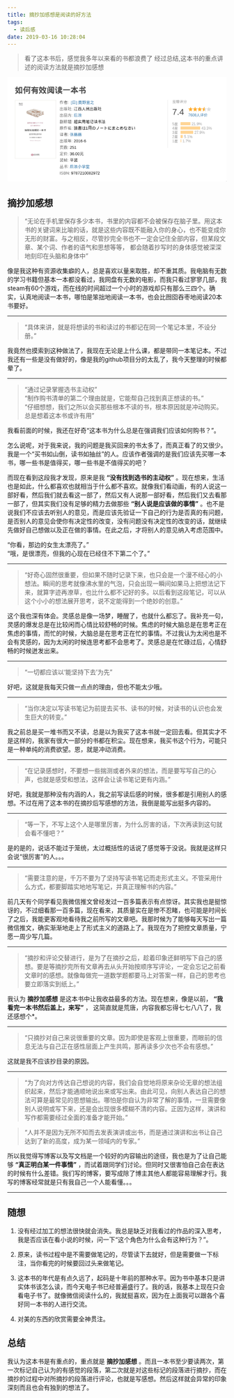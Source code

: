 ```yaml
---
title: 摘抄加感想是阅读的好方法
tags:
  - 读后感
date: 2019-03-16 10:28:04
---
```



> 看了这本书后，感觉我多年以来看的书都浪费了
> 经过总结,这本书的重点讲述的阅读方法就是摘抄加感想

![](/images/Screenshot_20190315_214135.png)

<!-- more -->

摘抄加感想
---

> “无论在手机里保存多少本书，书里的内容都不会被保存在脑子里。用这本书的关键词来比喻的话，就是这些内容既不能融入你的身心，也不能变成你无形的财富。与之相反，尽管抄完全书也不一定会记住全部内容，但某段文章、某个词、作者的语气和思想等等， 都会随着抄写时的身体感觉被深深地刻印在头脑和身体中”

像是我这种有资源收集癖的人，总是喜欢以量来取胜，却不重其质。我电脑有无数的学习书籍但基本一本都没看过，我网盘有无数的电影，而我只看过寥寥几部，我steam有60个游戏，而在线的时间超过一个小时的游戏却只有那么三四个。确实，认真地阅读一本书，哪怕是笨拙地阅读一本书，也会比囫囵吞枣地阅读20本书要好。

---

> “具体来讲，就是将想读的书和读过的书都记在同一个笔记本里，不设分册。”

我竟然也摸索到这种做法了，我现在无论是上什么课，都是带同一本笔记本。不过我还有一些是没有做好的，像是我的github项目分的太乱了，我今天整理的时候都晕了。

---

> “通过记录掌握选书主动权”  
> “制作购书清单的第二个理由就是，它能帮自己找到真正想读的书。”  
> “仔细想想，我们之所以会买那些根本不读的书，根本原因就是冲动购买。总是想着这本书或许有用”

我看前面的时候，我还在好奇“这本书为什么总是在强调我们应该如何购书？”。

怎么说呢，对于我来说，我的问题是我买回来的书太多了，而真正看了的又很少。我是一个“买书如山倒，读书如抽丝”的人。应该作者强调的是我们应该先买哪一本书，哪一些书是值得买，哪一些书是不值得买的吧？

而现在看到这段我才发现，原来是我 **“没有找到选书的主动权”** 。现在想来，生活也是如此，什么都喜欢也就相当于什么都不喜欢。就像我们看动画，有的人说这一部好看，然后我们就去看这一部了，然后又有人说那一部好看，然后我们又去看那一部了，但其实我们没有足够的精力去做那些 **“别人说是应该做的事情”** 。也不是说我们不应该去听别人的意见，而是应该先验证一下自己的行为是否真的有问题，是否别人的意见会使你有决定性的改变，没有问题没有决定性的改变的话，就继续先做好自己想做以及正在做的事情。在此之后，才将别人的意见纳入考虑范围中。

“你看，那边的女生太漂亮了。”  
“哦，是很漂亮，但我的心现在已经住不下第二个了。”  

---

> “好奇心固然很重要，但如果不随时记录下来，也只会是一个漫不经心的小想法。瞬间的思考就像沸水里的气泡，只会出现一瞬间如果马上把想法记下来，就算字迹再潦草，也比什么都不记好的多。以后看到这段笔记，可以从这个小小的想法展开思考，说不定能得到一个绝妙的创意。”

这个我也深有体会。灵感总是像一场梦，睡醒了，也就什么都忘了。我补充一句，灵感的爆发总是在比较闲而心情比较舒畅的时候。焦虑的时候大脑总是在思考正在焦虑的事情，而忙的时候，大脑总是在思考正在忙的事情。不过我认为太闲也是不会有灵感的，因为太闲的时候连思考都不会思考了。灵感总是在忙碌过后，心情舒畅的时候迸发出来。

---

> “一切都应该以‘能坚持下去’为先”

好吧，这就是我每天只做一点点的理由，但也不能太少哦。

---

> “当你决定以写读书笔记为前提去买书、读书的时候，对读书的认识也会发生巨大的转变。”

我之前总是买一堆书而又不读，总是以为我买了这本书就一定回去看。但其实才不是这样的，我家有很大一部分的书都在积尘。现在想来，我买书这个行为，可能只是一种单纯的消费欲望。恩，就是冲动消费。

---

> “在记录感想时，不要想一些揣测或者外来的想法，而是要写写自己的心声，也就是感受和想法，这样会让读书笔记更有内涵。”

好吧，我就是那种没有内涵的人，我之前写读后感的时候，很多都是引用别人的感想。不过在用了这本书的在摘抄后写感想的方法，我倒是能写出挺多内容的。

---

> “等一下，不写上这个人是哪里厉害，为什么厉害的话，下次再读到这句就会看不懂吧？”

是的是的，说话不能过于笼统，太过概括性的话说了感觉等于没说。我就是这样只会说“很厉害”的人。。。

---

> “需要注意的是，千万不要为了坚持写读书笔记而走形式主义。不管采用什么方式，都要脚踏实地地写笔记，并真正理解书的内容。”

前几天有个同学看见我微信推文曾经发过一百多篇表示有点惊讶。其实我也是挺惊讶的，不过细看那一百多篇，现在看来，其质量实在是惨不忍睹，也可能是时间长了之后，我能更客观地看待我之前所写的文章吧。我那时候为了能够每天写出一篇微信推文，确实渐渐地走上了形式主义的道路上了。我现在为了把控文章质量，宁愿一周少写几篇。

---

> “摘抄和评论交替进行，是为了在摘抄之后，趁着印象还鲜明写下自己的感想。要是等摘抄完所有文章再去从头开始按顺序写评论，一定会忘记之前看文章时的感想。就像每做完一道数学题都要马上对答案一样，自己的思考也要立即落实到纸上。”

我认为 **摘抄加感想** 是这本书中让我收益最多的方法。现在想来，像是以前， **“我看完一本书然后盖上，来写”** ， 这简直就是荒唐，内容我都忘得七七八八了，我还感想个*。

---

> “只摘抄对自己来说很重要的文章。因为即使是客观上很重要，而眼前的信息无法与自己正在感性层面上产生共鸣，那再读多少次也不会有感想。”

这就是我不应该抄目录的原因。

---

> “为了向对方传达自己想说的内容，我们会自觉地将原来杂论无章的想法组织起来，然后才能通顺地说出来或写出来。由此可见，向别人表达自己的想法可算是最常见的思想输出。哪怕是你自认为非常了解的事情，一旦需要像别人说明或写下来，还是会出现很多模糊不清的内容。正因为这样，演讲和写作都需要经过全面的准备才能开始。”

> “人并不是因为无所不知而去发表演讲或出书，而是通过演讲和出书让自己达到了新的高度，成为某一领域内的专家。”

所以我觉得写博客以及写文档是一个较好的内容输出的途径，我也是为了让自己能够 **“真正明白某一件事情”** ，而试着跟同学们讨论。但同时又很害怕自己会在表达的时候有什么差错。我们写的博客，要写成除了博主其他人都能容易理解才行。我写的博客经常就是只有我自己一个人能看懂。。。

---

随想
---

1. 没有经过加工的想法很快就会消失。我总是缺乏对我看过的作品的深入思考，我是否应该在看小说的时候，问一下“这个角色为什么会有这种行为？”。

3. 原来，读书过程中是不需要做笔记的，尽管读下去就好，但是需要做一下标注，当你看完的时候要回过头来做笔记。

4. 这本书的年代是有点久远了，起码是十年前的那种水平。因为书中基本只是讲实体书该怎么读，而今天电子书已经普遍盛行了。我的话，我基本上现在只会看电子书了。就像微信阅读什么的，我就挺喜欢，因为在上面我可以跟各个喜好同一本书的人进行交流。

1. 对美的东西的欣赏需要全神贯注。

总结
--------

我认为这本书是有重点的，重点就是 **摘抄加感想** 。而且一本书至少要读两次，第一次标记自己认为的有感觉的段落，第二次就是对这些标记的段落进行摘抄，而在摘抄的过程中对所摘抄的段落进行评论，也就是写感想。然后这样就会异常的印象深刻而且也会有独到的想法了。
